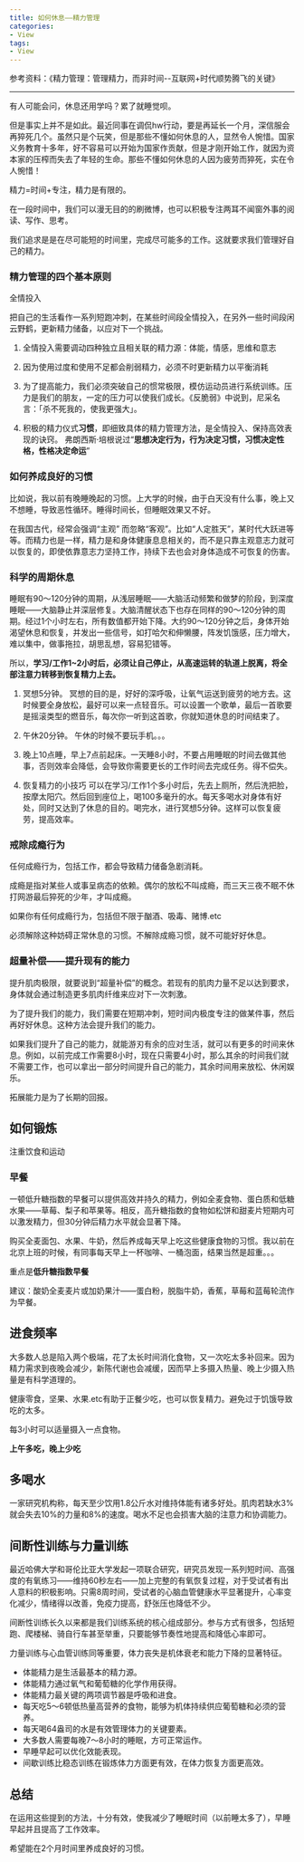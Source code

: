 ```yaml
---
title: 如何休息——精力管理
categories:
- View
tags:
- View
---
```


参考资料：《精力管理：管理精力，而非时间--互联网+时代顺势腾飞的关键》

---
有人可能会问，休息还用学吗？累了就睡觉呗。

但是事实上并不是如此。最近同事在调侃hw行动，要是再延长一个月，深信服会再猝死几个。虽然只是个玩笑，但是那些不懂如何休息的人，显然令人惋惜。国家义务教育十多年，好不容易可以开始为国家作贡献，但是才刚开始工作，就因为资本家的压榨而失去了年轻的生命。那些不懂如何休息的人因为疲劳而猝死，实在令人惋惜！

精力=时间+专注，精力是有限的。

在一段时间中，我们可以漫无目的的刷微博，也可以积极专注两耳不闻窗外事的阅读、写作、思考。

我们追求是是在尽可能短的时间里，完成尽可能多的工作。这就要求我们管理好自己的精力。

### 精力管理的四个基本原则
全情投入

把自己的生活看作一系列短跑冲刺，在某些时间段全情投入，在另外一些时间段闲云野鹤，更新精力储备，以应对下一个挑战。

1. 全情投入需要调动四种独立且相关联的精力源：体能，情感，思维和意志

2. 因为使用过度和使用不足都会削弱精力，必须不时更新精力以平衡消耗

3. 为了提高能力，我们必须突破自己的惯常极限，模仿运动员进行系统训练。压力是我们的朋友，一定的压力可以使我们成长。《反脆弱》中说到，尼采名言：「杀不死我的，使我更强大」。

4. 积极的精力仪式**习惯**，即细致具体的精力管理方法，是全情投入、保持高效表现的诀窍。 弗朗西斯·培根说过“**思想决定行为，行为决定习惯，习惯决定性格，性格决定命运**”

### 如何养成良好的习惯
比如说，我以前有晚睡晚起的习惯。上大学的时候，由于白天没有什么事，晚上又不想睡，导致恶性循环。睡得时间长，但睡眠效果又不好。

在我国古代，经常会强调“主观” 而忽略“客观”。比如“人定胜天”，某时代大跃进等等。而精力也是一样，精力是和身体健康息息相关的，而不是只靠主观意志力就可以恢复的，即使依靠意志力坚持工作，持续下去也会对身体造成不可恢复的伤害。

### 科学的周期休息
睡眠有90～120分钟的周期，从浅层睡眠——大脑活动频繁和做梦的阶段，到深度睡眠——大脑静止并深层修复。大脑清醒状态下也存在同样的90～120分钟的周期。经过1个小时左右，所有数值都开始下降。大约90～120分钟之后，身体开始渴望休息和恢复，并发出一些信号，如打哈欠和伸懒腰，阵发饥饿感，压力增大，难以集中，做事拖拉，胡思乱想，容易犯错等。

所以，**学习/工作1~2小时后，必须让自己停止，从高速运转的轨道上脱离，将全部注意力转移到恢复精力上去。**

1. 冥想5分钟。
冥想的目的是，好好的深呼吸，让氧气运送到疲劳的地方去。这时候要全身放松，最好可以来一点轻音乐。可以设置一个歌单，最后一首歌要是摇滚类型的燃音乐，每次你一听到这首歌，你就知道休息的时间结束了。

2. 午休20分钟。
午休的时候不要玩手机。。。

3. 晚上10点睡，早上7点前起床。一天睡8小时，不要占用睡眠的时间去做其他事，否则效率会降低，会导致你需要更长的工作时间去完成任务。得不偿失。

4. 恢复精力的小技巧
可以在学习/工作1个多小时后，先去上厕所，然后洗把脸，按摩太阳穴。然后回到座位上，喝100多毫升的水。每天多喝水对身体有好处，同时又达到了休息的目的。喝完水，进行冥想5分钟。这样可以恢复疲劳，提高效率。

### 戒除成瘾行为

任何成瘾行为，包括工作，都会导致精力储备急剧消耗。

成瘾是指对某些人或事呈病态的依赖。偶尔的放松不叫成瘾，而三天三夜不眠不休打网游最后猝死的少年，才叫成瘾。

如果你有任何成瘾行为，包括但不限于酗酒、吸毒、赌博.etc

必须解除这种妨碍正常休息的习惯。不解除成瘾习惯，就不可能好好休息。

### 超量补偿——提升现有的能力

提升肌肉极限，就要说到“超量补偿”的概念。若现有的肌肉力量不足以达到要求，身体就会通过制造更多肌肉纤维来应对下一次刺激。

为了提升我们的能力，我们需要在短期冲刺，短时间内极度专注的做某件事，然后再好好休息。这种方法会提升我们的能力。

如果我们提升了自己的能力，就能游刃有余的应对生活，就可以有更多的时间来休息。例如，以前完成工作需要8小时，现在只需要4小时，那么其余的时间我们就不需要工作，也可以拿出一部分时间提升自己的能力，其余时间用来放松、休闲娱乐。

拓展能力是为了长期的回报。

## 如何锻炼

注重饮食和运动

### 早餐

一顿低升糖指数的早餐可以提供高效并持久的精力，例如全麦食物、蛋白质和低糖水果——草莓、梨子和苹果等。相反，高升糖指数的食物如松饼和甜麦片短期内可以激发精力，但30分钟后精力水平就会显著下降。

购买全麦面包、水果、牛奶，然后养成每天早上吃这些健康食物的习惯。我以前在北京上班的时候，有同事每天早上一杯咖啡、一桶泡面，结果当然是超重。。。

重点是**低升糖指数早餐**

建议：酸奶全麦麦片或加奶果汁——蛋白粉，脱脂牛奶，香蕉，草莓和蓝莓轮流作为早餐。

## 进食频率
大多数人总是陷入两个极端，花了太长时间消化食物，又一次吃太多补回来。因为精力需求到夜晚会减少，新陈代谢也会减缓，因而早上多摄入热量、晚上少摄入热量是有科学道理的。

健康零食，坚果、水果.etc有助于正餐少吃，也可以恢复精力。避免过于饥饿导致吃的太多。

每3小时可以适量摄入一点食物。

**上午多吃，晚上少吃**

## 多喝水

一家研究机构称，每天至少饮用1.8公斤水对维持体能有诸多好处。肌肉若缺水3%就会失去10%的力量和8%的速度。喝水不足也会损害大脑的注意力和协调能力。

## 间断性训练与力量训练
最近哈佛大学和哥伦比亚大学发起一项联合研究，研究员发现一系列短时间、高强度的有氧练习——维持60秒左右——加上完整的有氧恢复过程，对于受试者有出人意料的积极影响。只需8周时间，受试者的心脑血管健康水平显著提升，心率变化减少，情绪得以改善，免疫力提高，舒张压也降低不少。

间断性训练长久以来都是我们训练系统的核心组成部分。参与方式有很多，包括短跑、爬楼梯、骑自行车甚至举重，只要能够节奏性地提高和降低心率即可。

力量训练与心血管训练同等重要，体力丧失是机体衰老和能力下降的显著特征。

*   体能精力是生活最基本的精力源。
*   体能精力通过氧气和葡萄糖的化学作用获得。
* 体能精力最关键的两项调节器是呼吸和进食。
*   每天吃5～6顿低热量高营养的食物，能够为机体持续供应葡萄糖和必须的营养。
*   每天喝64盎司的水是有效管理体力的关键要素。
*   大多数人需要每晚7～8小时的睡眠，方可正常运作。
*   早睡早起可以优化效能表现。
*   间歇训练比稳态训练在锻炼体力方面更有效，在体力恢复方面更高效。

## 总结
在运用这些提到的方法，十分有效，使我减少了睡眠时间（以前睡太多了），早睡早起并且提高了工作效率。

希望能在2个月时间里养成良好的习惯。
